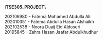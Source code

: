 **ITSE305_PROJECT**\

202106980 - Fatema Mohamed Abdulla Ali\
202010051 - Fatema Abdulla Hasan Alshaikh\
202102538 - Noora Duaij Eid Aldoseri\
20195845 - Zahra Hasan Jaafar Abdulkhudhur
